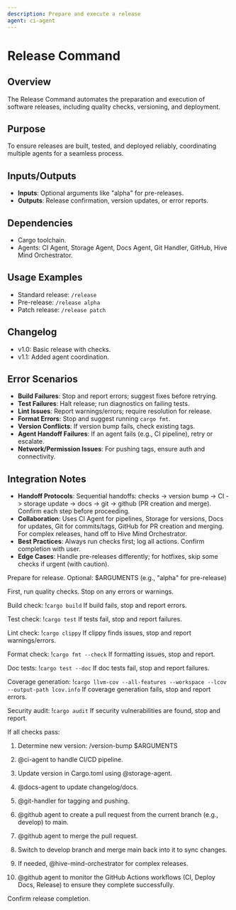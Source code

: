```yaml
---
description: Prepare and execute a release
agent: ci-agent
---
```


# Release Command

## Overview
The Release Command automates the preparation and execution of software releases, including quality checks, versioning, and deployment.

## Purpose
To ensure releases are built, tested, and deployed reliably, coordinating multiple agents for a seamless process.

## Inputs/Outputs
- **Inputs**: Optional arguments like "alpha" for pre-releases.
- **Outputs**: Release confirmation, version updates, or error reports.

## Dependencies
- Cargo toolchain.
- Agents: CI Agent, Storage Agent, Docs Agent, Git Handler, GitHub, Hive Mind Orchestrator.

## Usage Examples
- Standard release: `/release`
- Pre-release: `/release alpha`
- Patch release: `/release patch`

## Changelog
- v1.0: Basic release with checks.
- v1.1: Added agent coordination.

## Error Scenarios
- **Build Failures**: Stop and report errors; suggest fixes before retrying.
- **Test Failures**: Halt release; run diagnostics on failing tests.
- **Lint Issues**: Report warnings/errors; require resolution for release.
- **Format Errors**: Stop and suggest running `cargo fmt`.
- **Version Conflicts**: If version bump fails, check existing tags.
- **Agent Handoff Failures**: If an agent fails (e.g., CI pipeline), retry or escalate.
- **Network/Permission Issues**: For pushing tags, ensure auth and connectivity.

## Integration Notes
- **Handoff Protocols**: Sequential handoffs: checks -> version bump -> CI -> storage update -> docs -> git -> github (PR creation and merge). Confirm each step before proceeding.
- **Collaboration**: Uses CI Agent for pipelines, Storage for versions, Docs for updates, Git for commits/tags, GitHub for PR creation and merging. For complex releases, hand off to Hive Mind Orchestrator.
- **Best Practices**: Always run checks first; log all actions. Confirm completion with user.
- **Edge Cases**: Handle pre-releases differently; for hotfixes, skip some checks if urgent (with caution).

Prepare for release. Optional: $ARGUMENTS (e.g., "alpha" for pre-release)

First, run quality checks. Stop on any errors or warnings.

Build check: !`cargo build`
If build fails, stop and report errors.

Test check: !`cargo test`
If tests fail, stop and report failures.

Lint check: !`cargo clippy`
If clippy finds issues, stop and report warnings/errors.

Format check: !`cargo fmt --check`
If formatting issues, stop and report.

Doc tests: !`cargo test --doc`
If doc tests fail, stop and report failures.

Coverage generation: !`cargo llvm-cov --all-features --workspace --lcov --output-path lcov.info`
If coverage generation fails, stop and report errors.

Security audit: !`cargo audit`
If security vulnerabilities are found, stop and report.

If all checks pass:
1. Determine new version: /version-bump $ARGUMENTS
2. @ci-agent to handle CI/CD pipeline.
3. Update version in Cargo.toml using @storage-agent.
4. @docs-agent to update changelog/docs.
5. @git-handler for tagging and pushing.
6. @github agent to create a pull request from the current branch (e.g., develop) to main.
7. @github agent to merge the pull request.
8. Switch to develop branch and merge main back into it to sync changes.
9. If needed, @hive-mind-orchestrator for complex releases.

10. @github agent to monitor the GitHub Actions workflows (CI, Deploy Docs, Release) to ensure they complete successfully.

Confirm release completion.